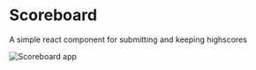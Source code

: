 # Scoreboard

A simple react component for submitting and keeping highscores

![Scoreboard app](https://i.imgur.com/9oY0gLj.png)
